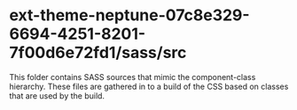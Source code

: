 # ext-theme-neptune-07c8e329-6694-4251-8201-7f00d6e72fd1/sass/src

This folder contains SASS sources that mimic the component-class hierarchy. These files
are gathered in to a build of the CSS based on classes that are used by the build.
